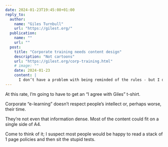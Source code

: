 ```yaml
---
date: 2024-01-23T19:45:08+01:00
reply_to:
  author:
    name: "Giles Turnbull"
    url: "https://gilest.org/"
  publication:
    name: ""
    url: ""
  post:
    title: "Corporate training needs content design"
    description: "Not cartoons"
    url: "https://gilest.org/corp-training.html"
    # image: ""
    date: 2024-01-23
    content: |
      I don’t have a problem with being reminded of the rules - but I do have a problem with almost all of these training modules, and it’s this: they tend to treat grown adults like children
---
```


At this rate, I’m going to have to get an “I agree with Giles” t-shirt.

Corporate “e-learning” doesn’t respect people’s intellect or, perhaps worse, their time.

They’re not even that information dense. Most of the content could fit on a single side of A4. 

Come to think of it; I suspect most people would be happy to read a stack of 1 page policies and then sit the stupid tests.